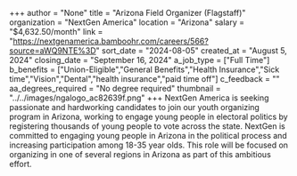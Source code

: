 +++
author = "None"
title = "Arizona Field Organizer (Flagstaff)"
organization = "NextGen America"
location = "Arizona"
salary = "$4,632.50/month"
link = "https://nextgenamerica.bamboohr.com/careers/566?source=aWQ9NTE%3D"
sort_date = "2024-08-05"
created_at = "August 5, 2024"
closing_date = "September 16, 2024"
a_job_type = ["Full Time"]
b_benefits = ["Union-Eligible","General Benefits","Health Insurance","Sick time","Vision","Dental","health insurance","paid time off"]
c_feedback = ""
aa_degrees_required = "No degree required"
thumbnail = "../../images/ngalogo_ac82639f.png"
+++
NextGen America is seeking passionate and hardworking candidates to join our youth organizing program in Arizona, working to engage young people in electoral politics by registering thousands of young people to vote across the state. NextGen is committed to engaging young people in Arizona in the political process and increasing participation among 18-35 year olds. This role will be focused on organizing in one of several regions in Arizona as part of this ambitious effort. 